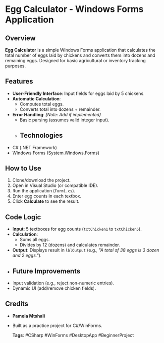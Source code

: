 # Egg Calculator - Windows Forms Application  

 

## Overview  
**Egg Calculator** is a simple Windows Forms application that calculates the total number of eggs laid by chickens and converts them into dozens and remaining eggs. Designed for basic agricultural or inventory tracking purposes.  

## Features  
- **User-Friendly Interface**: Input fields for eggs laid by 5 chickens.  
- **Automatic Calculation**:  
  - Computes total eggs.  
  - Converts total into dozens + remainder.  
- **Error Handling**: *[Note: Add if implemented]*  
  - Basic parsing (assumes valid integer input).
  - ## Technologies  
- C# (.NET Framework)  
- Windows Forms (System.Windows.Forms)  

## How to Use  
1. Clone/download the project.  
2. Open in Visual Studio (or compatible IDE).  
3. Run the application (`Form1.cs`).  
4. Enter egg counts in each textbox.  
5. Click **Calculate** to see the result.  

## Code Logic  
- **Input**: 5 textboxes for egg counts (`txtChicken1` to `txtChicken5`).  
- **Calculation**:  
  - Sums all eggs.  
  - Divides by 12 (dozens) and calculates remainder.  
- **Output**: Displays result in `lblOutput` (e.g., *"A total of 38 eggs is 3 dozen and 2 eggs."*).
- ## Future Improvements  
- Input validation (e.g., reject non-numeric entries).  
- Dynamic UI (add/remove chicken fields).  

## Credits  
- **Pamela Mtshali**  
- Built as a practice project for C#/WinForms.
  
  **Tags**: #CSharp #WinForms #DesktopApp #BeginnerProject   
